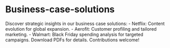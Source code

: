 # Business-case-solutions
Discover strategic insights in our business case solutions:  - Netflix: Content evolution for global expansion. - Aerofit: Customer profiling and tailored marketing. - Walmart: Black Friday spending analysis for targeted campaigns.  Download PDFs for details. Contributions welcome!
